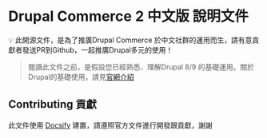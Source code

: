 # Drupal Commerce 2 中文版 說明文件

<aside>
💡 此開源文件，是為了推廣Drupal Commerce 於中文社群的運用而生，請有意貢獻者發送PR到Github，一起推廣Drupal多元的使用！

</aside>

> 閱讀此文件之前，是假設您已經熟悉、理解Drupal 8/9 的基礎運用。關於Drupal的基礎使用，請見[官網介紹](https://www.drupal.org/documentation)

## Contributing 貢獻

此文件使用 [Docsify](https://docsify.js.org/) 建置，請遵照官方文件進行開發跟貢獻，謝謝
